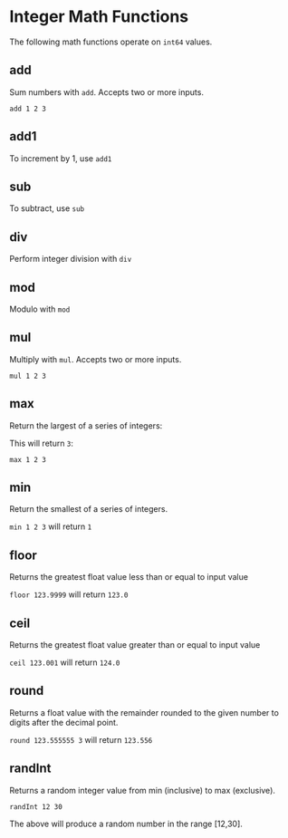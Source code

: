 # Integer Math Functions

The following math functions operate on `int64` values.

## add

Sum numbers with `add`. Accepts two or more inputs.

```
add 1 2 3
```

## add1

To increment by 1, use `add1`

## sub

To subtract, use `sub`

## div

Perform integer division with `div`

## mod

Modulo with `mod`

## mul

Multiply with `mul`. Accepts two or more inputs.

```
mul 1 2 3
```

## max

Return the largest of a series of integers:

This will return `3`:

```
max 1 2 3
```

## min

Return the smallest of a series of integers.

`min 1 2 3` will return `1`

## floor

Returns the greatest float value less than or equal to input value

`floor 123.9999` will return `123.0`

## ceil

Returns the greatest float value greater than or equal to input value

`ceil 123.001` will return `124.0`

## round

Returns a float value with the remainder rounded to the given number to digits after the decimal point.

`round 123.555555 3` will return `123.556`

## randInt
Returns a random integer value from min (inclusive) to max (exclusive).

```
randInt 12 30
```

The above will produce a random number in the range [12,30].
